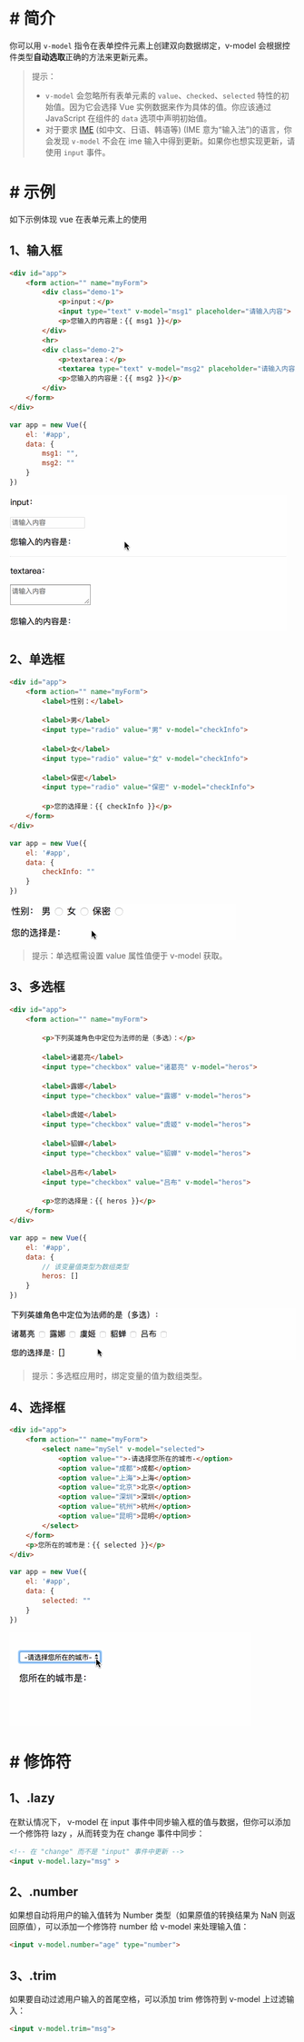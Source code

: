 # # 简介

你可以用 `v-model` 指令在表单控件元素上创建双向数据绑定，v-model 会根据控件类型**自动选取**正确的方法来更新元素。

> 提示：
>
> - `v-model` 会忽略所有表单元素的 `value`、`checked`、`selected` 特性的初始值。因为它会选择 Vue 实例数据来作为具体的值。你应该通过 JavaScript 在组件的 `data` 选项中声明初始值。
> - 对于要求 [IME](https://en.wikipedia.org/wiki/Input_method) (如中文、日语、韩语等) (IME 意为“输入法”)的语言，你会发现 `v-model` 不会在 ime 输入中得到更新。如果你也想实现更新，请使用 `input` 事件。

# # 示例

如下示例体现 vue 在表单元素上的使用

## 1、输入框

```html
<div id="app">
    <form action="" name="myForm">
        <div class="demo-1">
            <p>input：</p>
            <input type="text" v-model="msg1" placeholder="请输入内容">
            <p>您输入的内容是：{{ msg1 }}</p>
        </div>
        <hr>
        <div class="demo-2">
            <p>textarea：</p>
            <textarea type="text" v-model="msg2" placeholder="请输入内容"></textarea>
            <p>您输入的内容是：{{ msg2 }}</p>
        </div>
    </form>
</div>
```

```javascript
var app = new Vue({
    el: '#app',
    data: {
        msg1: "",
        msg2: ""
    }
})
```

![](IMGS/v-model-input.gif)

## 2、单选框

```html
<div id="app">
    <form action="" name="myForm">
        <label>性别：</label>

        <label>男</label>
        <input type="radio" value="男" v-model="checkInfo">

        <label>女</label>
        <input type="radio" value="女" v-model="checkInfo">

        <label>保密</label>
        <input type="radio" value="保密" v-model="checkInfo">

        <p>您的选择是：{{ checkInfo }}</p>
    </form>
</div>
```

```javascript
var app = new Vue({
    el: '#app',
    data: {
        checkInfo: ""
    }
})
```

![](IMGS/v-model-radio.gif)

> 提示：单选框需设置 value 属性值便于 v-model 获取。

## 3、多选框

```html
<div id="app">
    <form action="" name="myForm">

        <p>下列英雄角色中定位为法师的是（多选）：</p>

        <label>诸葛亮</label>
        <input type="checkbox" value="诸葛亮" v-model="heros">

        <label>露娜</label>
        <input type="checkbox" value="露娜" v-model="heros">

        <label>虞姬</label>
        <input type="checkbox" value="虞姬" v-model="heros">

        <label>貂蝉</label>
        <input type="checkbox" value="貂蝉" v-model="heros">

        <label>吕布</label>
        <input type="checkbox" value="吕布" v-model="heros">

        <p>您的选择是：{{ heros }}</p>
    </form>
</div>
```

```javascript
var app = new Vue({
    el: '#app',
    data: {
        // 该变量值类型为数组类型
        heros: []
    }
})
```

![](IMGS/v-model-checkbox.gif)

> 提示：多选框应用时，绑定变量的值为数组类型。

## 4、选择框

```html
<div id="app">
    <form action="" name="myForm">
        <select name="mySel" v-model="selected">
            <option value="">-请选择您所在的城市-</option>
            <option value="成都">成都</option>
            <option value="上海">上海</option>
            <option value="北京">北京</option>
            <option value="深圳">深圳</option>
            <option value="杭州">杭州</option>
            <option value="昆明">昆明</option>
        </select>
    </form>
    <p>您所在的城市是：{{ selected }}</p>
</div>
```

```javascript
var app = new Vue({
    el: '#app',
    data: {
        selected: ""
    }
})
```

![](IMGS/v-model-select.gif)

# # 修饰符

## 1、.lazy

在默认情况下， v-model 在 input 事件中同步输入框的值与数据，但你可以添加一个修饰符 lazy ，从而转变为在 change 事件中同步：

```html
<!-- 在 "change" 而不是 "input" 事件中更新 -->
<input v-model.lazy="msg" >
```

## 2、.number

如果想自动将用户的输入值转为 Number 类型（如果原值的转换结果为 NaN 则返回原值），可以添加一个修饰符 number 给 v-model 来处理输入值：

```html
<input v-model.number="age" type="number">
```

## 3、.trim

如果要自动过滤用户输入的首尾空格，可以添加 trim 修饰符到 v-model 上过滤输入：

```html
<input v-model.trim="msg">
```











